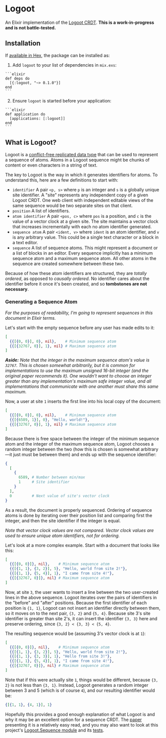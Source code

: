 # Logoot

An Elixir implementation of the
[Logoot CRDT](https://hal.archives-ouvertes.fr/inria-00432368/document). **This
is a work-in-progress and is not battle-tested.**

## Installation

If [available in Hex](https://hex.pm/docs/publish), the package can be installed
as:

  1. Add `logoot` to your list of dependencies in `mix.exs`:

    ```elixir
    def deps do
      [{:logoot, "~> 0.1.0"}]
    end
    ```

  2. Ensure `logoot` is started before your application:

    ```elixir
    def application do
      [applications: [:logoot]]
    end
    ```

## What is Logoot?

Logoot is a
[conflict-free replicated data type](https://en.wikipedia.org/wiki/Conflict-free_replicated_data_type)
that can be used to represent a sequence of atoms. Atoms in a Logoot sequence
might be chunks of content or even characters in a string of text.

The key to Logoot is the way in which it generates identifiers for atoms. To
understand this, here are a few definitions to start with:

- `identifier` A pair `<p, s>` where `p` is an integer and `s` is a globally
  unique site identifier. A "site" represents any independent copy of a given
  Logoot CRDT. One web client with independent editable views of the same
  sequence would be two separate sites on that client.
- `position` A list of identifiers.
- `atom identifier` A pair `<pos, c>` where `pos` is a position, and `c` is the
   value of a vector clock at a given site. The site maintains a vector clock
   that increases incrementally with each no atom identifier generated.
- `sequence atom` A pair `<ident, v>` where `ident` is an atom identifier, and
  `v` is any arbitrary value. This could be a single text character or a block
  in a text editor.
- `sequence` A list of sequence atoms. This might represent a document or a
  list of blocks in an editor. Every sequence implicitly has a minimum sequence
  atom and a maximum sequence atom. All other atoms in the sequence are created
  somewhere between these two.

Because of how these atom identifiers are structured, they are *totally
ordered*, as opposed to *causally ordered*. No identifier cares about the
identifier before it once it's been created, and so **tombstones are not
necessary**.

### Generating a Sequence Atom

*For the purposes of readability, I'm going to represent sequences in this
document in Elixir terms.*

Let's start with the empty sequence before any user has made edits to it:

```elixir
[
  {{[{0, 0}], 0}, nil},    # Minimum sequence atom
  {{[{32767, 0}], 1}, nil} # Maximum sequence atom
]
```

*__Aside:__ Note that the integer in the maximum sequence atom's value is
`32767`. This is chosen somewhat arbitrarily, but it is common for
implementations to use the maximum unsigned 16-bit integer (and the original
paper recommends it). One wouldn't want to choose an integer greater than any
implementation's maximum safe integer value, and all implementations that
communicate with one another must share this same maximum.*

Now, a user at site `1` inserts the first line into his local copy of the
document:

```elixir
[
  {{[{0, 0}], 0}, nil},    # Minimum sequence atom
  {{[{6589, 1}], 0}, "Hello, world!"},
  {{[{32767, 0}], 1}, nil} # Maximum sequence atom
]
```

Because there is free space between the integer of the minimum sequence atom and
the integer of the maximum sequence atom, Logoot chooses a random integer
between the two (how this is chosen is somewhat arbitrary—it just must be
between them) and ends up with the sequence identifier:

```elixir
{
  [
    {
      6589, # Number between min/max
      1     # Site identifier
    }
  ],
  0         # Next value of site's vector clock
}
```

As a result, the document is properly sequenced. Ordering of sequence atoms is
done by iterating over their position list and comparing first the integer, and
then the site identifier if the integer is equal.

*Note that vector clock values are not compared. Vector clock values are used to
ensure unique atom identifiers, not for ordering.*

Let's look at a more complex example. Start with a document that looks like
this:

```elixir
[
  {{[{0, 0}]}, nil},    # Minimum sequence atom
  {{[{1, 1}, {3, 2}], 5}, "Hello, world from site 2!"},
  {{[{1, 1}, {5, 4}], 1}, "I came from site 4!"},
  {{[{32767, 0}]}, nil} # Maximum sequence atom
]
```

Now, at site `3`, the user wants to insert a line between the two user-created
lines in the above sequence. Logoot iterates over the pairs of identifiers in
the "before" and "after" positions. Because the first identifier of each
position is `{1, 1}`, Logoot can not insert an identifier directly between them,
so it moves on to the next pair, `{3, 2}` and `{5, 4}`. Because site 3's
site identifier is greater than site 2's, it can insert the identifier `{3, 3}`
here and preserve ordering, since `{3, 2} < {3, 3} < {5, 4}`.

The resulting sequence would be (assuming 3's vector clock is at `1`):

```elixir
[
  {{[{0, 0}]}, nil},    # Minimum sequence atom
  {{[{1, 1}, {3, 2}], 5}, "Hello, world from site 2!"},
  {{[{1, 1}, {3, 3}], 1}, "Hello from site 3!"},
  {{[{1, 1}, {5, 4}], 1}, "I came from site 4!"},
  {{[{32767, 0}]}, nil} # Maximum sequence atom
]
```

Note that if this were actually site `1`, things would be different, because
`{3, 2}` is not less than `{3, 1}`. Instead, Logoot generates a random integer
between 3 and 5 (which is of course `4`), and our resulting identifier would be:

```elixir
{[{1, 1}, {4, 1}], 1}
```

Hopefully this provides a good enough explanation of what Logoot is and why it
may be an excellent option for a sequence CRDT. The
[paper](https://hal.archives-ouvertes.fr/inria-00432368/document) presenting it
is a relatively easy read, and you may also want to look at this project's
[Logoot.Sequence module](https://github.com/usecanvas/logoot_ex/blob/master/lib/logoot/sequence.ex)
and its [tests](https://github.com/usecanvas/logoot_ex/blob/master/test/logoot/sequence_test.exs).
